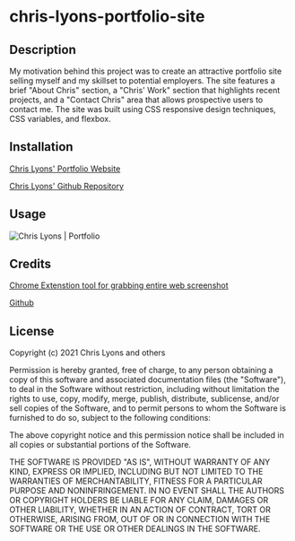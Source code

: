 # chris-lyons-portfolio-site

## Description

My motivation behind this project was to create an attractive portfolio site selling myself and my skillset to potential employers. The site features a brief "About Chris" section, a "Chris' Work" section that highlights recent projects, and a "Contact Chris" area that allows prospective users to contact me.  The site was built using CSS responsive design techniques, CSS variables, and flexbox.  

## Installation

[Chris Lyons' Portfolio Website](https://chrislyons2886.github.io/chris-lyons-portfolio-site/)

[Chris Lyons' Github Repository](https://github.com/chrislyons2886/chris-lyons-portfolio-site)

## Usage
![Chris Lyons | Portfolio](githubusercontent.com/77216549/111038817-d4305f00-83f8-11eb-9b0c-4898a70518f7.png)

## Credits

[Chrome Extenstion tool for grabbing entire web screenshot](https://chrome.google.com/webstore/detail/save-to-google-drive/gmbmikajjgmnabiglmofipeabaddhgne?hl=en)

[Github](https://github.com)

## License

Copyright (c) 2021 Chris Lyons and others

Permission is hereby granted, free of charge, to any person obtaining
a copy of this software and associated documentation files (the
"Software"), to deal in the Software without restriction, including
without limitation the rights to use, copy, modify, merge, publish,
distribute, sublicense, and/or sell copies of the Software, and to
permit persons to whom the Software is furnished to do so, subject to
the following conditions:

The above copyright notice and this permission notice shall be
included in all copies or substantial portions of the Software.

THE SOFTWARE IS PROVIDED "AS IS", WITHOUT WARRANTY OF ANY KIND,
EXPRESS OR IMPLIED, INCLUDING BUT NOT LIMITED TO THE WARRANTIES OF
MERCHANTABILITY, FITNESS FOR A PARTICULAR PURPOSE AND
NONINFRINGEMENT. IN NO EVENT SHALL THE AUTHORS OR COPYRIGHT HOLDERS BE
LIABLE FOR ANY CLAIM, DAMAGES OR OTHER LIABILITY, WHETHER IN AN ACTION
OF CONTRACT, TORT OR OTHERWISE, ARISING FROM, OUT OF OR IN CONNECTION
WITH THE SOFTWARE OR THE USE OR OTHER DEALINGS IN THE SOFTWARE.